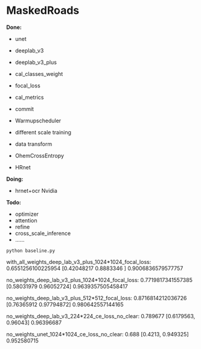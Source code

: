 # MaskedRoads

**Done:**

* unet

* deeplab_v3

* deeplab_v3_plus

* cal_classes_weight

* focal_loss

* cal_metrics

* commit

* Warmupscheduler

* different scale training

* data transform

* OhemCrossEntropy

* HRnet

  

**Doing:**

* hrnet+ocr Nvidia

**Todo:**

* optimizer
* attention
* refine
* cross_scale_inference
* ......

```
python baseline.py
```

with_all_weights_deep_lab_v3_plus_1024*1024_focal_loss: 0.6551256100225954 [0.42048217 0.8883346 ] 0.9006836579577757

no_weights_deep_lab_v3_plus_1024*1024_focal_loss: 0.7719817341557385 [0.58031979 0.96052724] 0.9639357505458417

no_weights_deep_lab_v3_plus_512*512_focal_loss: 0.8716814212036726 [0.76365912 0.97794872] 0.980642557144165

no_weights_deep_lab_v3_224*224_ce_loss_no_clear: 0.789677 [0.6179563, 0.96043] 0.96396687

no_weights_unet_1024*1024_ce_loss_no_clear: 0.688 [0.4213, 0.949325] 0.952580715